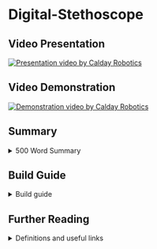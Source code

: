 # Digital-Stethoscope

## Video Presentation

[![Presentation video by Calday Robotics](https://img.youtube.com/vi/tSeS5dvHLK4/0.jpg)](https://www.youtube.com/watch?v=tSeS5dvHLK4)

## Video Demonstration

[![Demonstration video by Calday Robotics](https://img.youtube.com/vi/pRtG8VmfHiQ/0.jpg)](https://www.youtube.com/watch?v=pRtG8VmfHiQ)

## Summary
<details>
    <summary>500 Word Summary</summary>
<br />
In regions where access to advanced medical equipment is limited, diagnosing cardiac irregularities such as arrhythmias, murmurs and extrasystoles poses significant challenges for healthcare providers. Our solution; a 3D printed, digital stethoscope with integrated AI. 

While analogue stethoscopes are still a vital and valued tool, it poses issues that need to be addressed. Namely, the heartbeat can be quiet, making it difficult for doctors to accurately diagnose. Moreover, they lack visual representation, which could enhance understanding.

Our device tackles these challenges with advanced sound capture. It amplifies heartbeats using a 3D printed stethoscope head, then records them with a microphone. This captured sound data is processed in real-time to create a live graph of the patient's heartbeat and rhythm. The device features a user-friendly interface that displays this live plot alongside fields for recording patient information and notes.

What sets it apart is its integration with advanced artificial intelligence, enabling discrete real-time analysis of recorded data. The integrated AI uses a deep convolutional neural network to diagnose heart irregularities such as murmurs and extrasystoles. First, the audio data is converted into features such as the zero crossing rate, a chroma short time Fourier transform, the Mel-frequency cepstrum coefficient and a Mel-Spectrogram. This allows for unnecessary information to be abstracted from the input data. The data is then fed into a deep neural network that consists of 5 layers and over 95,000 trainable parameters. This network consists of 3, 1-Dimensional convolutional layers and 2 Linear Layers. In order to train the model, we used a cross-entropy loss function and the AdamW optimiser. In order to prevent overfitting, we set the AdamW optimiser with an aggressive weight decay, upsampled minority classes and created synthetic data with added noise. This allowed it to achieve an accuracy of 98% on data that it had never seen before.

Healthcare providers will be able to receive immediate feedback and diagnostic suggestions, empowering them to make prompt and informed decisions regarding patient care.

One of the main benefits of this digital stethoscope is its low cost. With a total cost of only £40.94. Compared to traditional stethoscopes, our stethoscope presents itself as a key-choice in resource-constrained settings. In order to achieve this, we used a Raspberry Pi 3 Model B+ due to its sufficient processing power while minimising costs and an FDM 3D printer to create a majority of the stethoscope. The head and ring are made out of PLA and the connection piece for the microphone is made out of TPU to provide a sound isolating fit for the microphone. The cost allows for our design to be much more accessible in areas where medical resources are limited.

By facilitating early detection of cardiac irregularities, the Digital Stethoscope enables timely intervention and improved patient outcomes. Its accessibility extends to underserved communities, where access to specialised equipment is limited. With its potential to revolutionise cardiac diagnostics in developing countries, the Digital Stethoscope holds promise for saving lives and improving healthcare delivery worldwide.
</details>
 
## Build Guide
<details>
    <summary>Build guide</summary>
<br />
Print all 3D models in 'Digital-Stethoscope/3d_models':<br />
-  PLA_Stethoscope_Head.stl should be printed in PLA with 100% infil<br />
-  PLA_Stethoscope_Ring.stl should be printed in PLA with 100% infill<br />
-  TPU_Stethoscope_Connection.stl should be printed in TPU with 100% infill

Note: Our models were printed using a Creality CR10 Smart Pro 3D printer. Most FDM 3D printers will be sufficient.<br />

We also used the default setting on Cura slicer (with 100% infill).<br />
For Stethoscope Ring: Supports ON - Normal<br />

For the diaphragm, we used a 40mm diameter silicone piece with a thickness of 0.35mm

See Assembly Video below for a 3D rendering of how to assemble the 3D printed parts and the diaphragm.

[![Substitutionary Rick Roll to be replaced with assembly video](https://img.youtube.com/vi/KgJvibv4-vc/0.jpg)](https://www.youtube.com/watch?v=KgJvibv4-vc)

All connections require no adhesive and rely on a friction fit.
In order to attach the Ring some pressure will be required, this will then provide a tight fit.

The microphone will then also provide a tight fit into the TPU connection piece

The following connections may require soldering and the use of breadboards. Please see the below pinout images to demonstrate pin connections.<br />
Connect V<sub>DD</sub> on the MCP3008 ADC to 3.3V on the Raspberry Pi using pin 17<br />
Connect V<sub>REF</sub> on the MCP3008 ADC to 3.3V on the Raspberry Pi using pin 17<br />
Connect AGND on the MCP3008 ADC to GND on the Raspberry Pi using pin 25<br />
Connect CLK on the MCP3008 ADC to GPIO 11 (SCLK) on the Raspberry Pi using pin 23<br />
Connect D<sub>OUT</sub> on the MCP3008 ADC to GPIO 9 (MISO) on the Raspberry Pi using pin 21<br />
Connect D<sub>IN</sub> on the MCP3008 ADC to GPIO 10 (MOSI) on the Raspberry Pi using pin 19<br />
Connect CS/SHDN on the MCP3008 ADC to GPIO 8 (CE0) on the Raspberry Pi using pin 8<br />
Connect GND on the MAX9814 microphone to GND on the Raspberry Pi using pin 25<br />
Connect V+ on the MAX9814 microphone to 3.3V on the Raspberry Pi using pin 17<br />
Connect OUT on the MAX9814 microphone to CH0 on the MCP3008 ADC<br />

![Raspberry Pi pinout](https://www.raspberrypi.com/documentation/computers/images/GPIO-Pinout-Diagram-2.png)
![MCP3008 ADC pinout](https://cdn-learn.adafruit.com/assets/assets/000/001/222/medium800/raspberry_pi_mcp3008pin.gif)
![MAX9814 microphone pinout](https://pmdway.com/cdn/shop/products/Electret-Microphone-Amplifier-MAX9814-Auto-Gain-Control-pmdway-3_708x408.jpg)

The Raspberry Pi should be setup with Raspberry Pi OS (Legacy, 64 bit)<br />
Note: 64 bit is required for pytorch

Install the following dependencies using pip:<br />
-  adafruit_mcp3008
-  librosa
-  matplotlib
-  pandas
-  pyqt5
-  soundfile
-  torch

Download 'Digital-Stethoscope/src'

Run the following commands in the terminal to run the program:<br />
'sudo chrt 99 python src/model_prediction.py'
'sudo chrt 99 python src/gui.py'
'sudo chrt 99 python src/data_acquisition.py'
</details>

## Further Reading
<details>
    <summary>Definitions and useful links</summary>
<br />
### Definitions:
    Heart Arrhythmia:<br />
    An arrhythmia is an abnormality of the heart's rhythm.

    Heart Murmur:<br />
    Heart murmurs are sounds — such as whooshing or swishing — made by rapid, choppy (turbulent) blood flow through the heart.

    Extrasystoles/Premature ventricular contractions:<br />
    Extra heartbeats that begin in one of the heart's two lower pumping chambers (ventricles).

    Zero-Crossing Rate (ZCR):<br />
    A measurement in audio processing that counts the number of times a signal crosses zero from positive to negative or vice versa within a specific time window. It's a simple way to characterise the "brightness" or "harshness" of a sound.
    
    Chroma Short-Time Fourier Transform (Chroma STFT):<br />
    A signal processing technique used to analyse audio. It breaks down the sound into its component frequencies over short periods of time. Chroma STFT focuses specifically on the pitch information, representing the signal in terms of musical notes (chroma).
    
    Mel-Frequency Cepstrum Coefficient (MFCC):<br />
    A feature extraction technique commonly used in speech and audio recognition. It mimics how the human auditory system perceives sound by converting the sound's frequency spectrum into a representation on the Mel scale, which approximates human hearing. MFCCs capture the spectral envelope of the sound, making them useful for tasks like speaker identification and speech recognition.
    
    Mel-Spectrogram:<br />
    A visual representation of a sound's frequency content over time. It uses colour to represent the intensity of different frequencies at different time points. Mel spectrograms are often used in conjunction with MFCCs, as they provide a more intuitive way to understand the spectral information captured by MFCCs.
    
    Deep Neural Network (DNN):<br />
    A type of artificial neural network with multiple layers of interconnected nodes. DNNs can learn complex patterns from data and are powerful tools for tasks like image recognition, natural language processing, and speech recognition.
    
    Convolutional Neural Network (CNN):<br />
    A powerful type of artificial neural network used to classify sounds. Similar to image processing, CNNs excel at finding patterns in audio data.
    
    Trainable Parameters:<br />
    The numerical values within a deep neural network that are adjusted during the training process. These parameters determine how the network maps input data to output predictions. By adjusting these parameters, the network learns to perform a specific task.
    
    1-Dimensional Convolutional Layers:<br />
    A specific type of layer in a deep neural network used for processing sequential data like audio or text. These layers apply a filter (like a small window) that slides across the input data, extracting features based on local patterns. By stacking multiple convolutional layers, the network can learn increasingly complex features.
    
    Linear Layers:<br />
    Layers in a deep neural network that perform a weighted sum of their inputs. These layers are often used at the end of a network to combine the learned features and produce the final output prediction.
    
    ReLU Activation Function:<br />
    A popular activation function used in artificial neural networks. It adds a non-linearity to the network, which is crucial for its ability to learn complex patterns from data.
    
    Cross-Entropy Loss Function:<br />
    A common function used to measure the error between a neural network's predictions and the true labels of the data. It's particularly useful for classification tasks where the network outputs probabilities for different categories. The loss function helps the network learn by indicating how much its predictions deviate from the desired outcome.
    
    AdamW Optimizer:<br />
    An optimization algorithm used to train deep neural networks. It efficiently adjusts the network's trainable parameters based on the calculated loss function. AdamW is a variant of the Adam optimizer that addresses certain stability issues.
    
    Overfitting:<br />
    A situation where a deep neural network performs well on the training data but poorly on unseen data. This occurs when the network memorises specific details of the training examples rather than learning generalisable patterns. Weight decay and other regularisation techniques can help prevent overfitting.
    
    Weight Decay:<br />
    A technique used during training to prevent a deep neural network from overfitting to the training data. It penalises the network for having large weights, encouraging it to learn more generalisable features.
    
    Dropout Layers:<br />
    A technique used in artificial neural networks to improve their performance, especially to address overfitting, by randomly deactivating a certain percentage of neurons in a layer during training. This forces the network to learn to use different combinations of neurons each time, preventing it from relying too heavily on any specific neuron or connection.
    
    Upsampling:<br />
    An operation that increases the resolution of an image or signal. In audio processing, it might involve interpolating new data points between existing ones to create a higher sampling rate.
    
    Minority Classes:<br />
    In a classification task with multiple categories, the classes with the fewest data points are referred to as minority classes.
    
    Class Imbalance:<br />
    A situation in a classification dataset where some classes have significantly fewer data points than others. This can pose challenges for training a deep neural network, as the model might prioritise learning patterns from the majority classes and perform poorly on the minority classes.
    
    Noise (in reference to audio):<br />
    Unwanted sound that disrupts the desired audio signal. Noise can come from various sources and can significantly impact the quality and clarity of audio recordings or playback.
    
    MAX9814:<br />
    An integrated circuit (IC) that combines a microphone amplifier with automatic gain control (AGC). It's commonly used in audio applications to boost weak microphone signals to a usable level. AGC helps ensure the amplified signal stays within a certain range, preventing distortion.
    
    MCP3008:<br />
    An analogue-to-digital converter (ADC) IC that converts analogue voltage signals from sensors or other circuits into digital data that can be processed by microcontrollers or computers. It has 8 channels, meaning it can convert signals from up to 8 analogue inputs simultaneously. The MCP3008 typically uses a serial communication protocol (SPI) to communicate with the microcontroller.
    



### Links to helpful videos:
	But what is a neural network? | Chapter 1, Deep learning by 3Blue1Brown<br />
	But what is a convolution? by 3Blue1Brown<br />
    But what is the Fourier Transform?  A visual introduction. by 3Blue1Brown<br />

</details>
